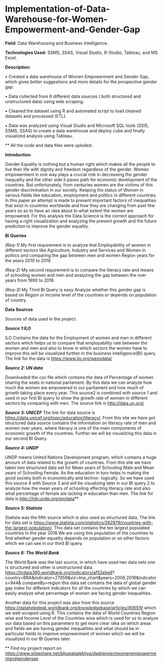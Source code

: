 # Implementation-of-Data-Warehouse-for-Women-Empowerment-and-Gender-Gap

**Field:** Data Warehousing and Business Intelligence.

**Technologies Used:** SSMS, SSAS, Visual Studio, R-Studio, Tableau, and MS Excel. 

**Description:** 

•	Created a data warehouse of Women Empowerment and Gender Gap, which gives better suggestions and more details for the prospective gender gap.

•	Data collected from 6 different data sources ( both structured and unstructured data) using web scraping.

•	Cleaned the dataset using R and automated script to load cleaned datasets and processed (ETL).

•	Data was analyzed using Visual Studio and Microsoft SQL tools (SSIS, SSMS, SSAS) to create a data warehouse and deploy cube and finally visualized analysis using Tableau. 


** All the code and data files were uploded.


**Introduction**

Gender Equality is nothing but a human right which makes all the people to live their life with dignity and freedom regardless of the gender. Women empowerment in one way plays a crucial role in decreasing the gender inequality and the other side it paves path for economic development of the countries. But unfortunately, from centuries women are the victims of this gender discrimination in our society. Keeping the status of Women in various fields like education, employment and politics in different countries. In this paper an attempt is made to present important factors of inequalities that exist in countries worldwide and how they are changing from past few years so as to have an idea about to what extent the women are empowered. For this analysis the Data Science is the correct approach for having a right visualization and analyzing the present growth and the future prediction to improve the gender equality.


**BI Queries**

_(Req-1)_ My first requirement is to analyze that Employability of women in different sectors like Agriculture, Industry and Services and Women in politics and comparing the gap between men and women Region years for the years 2010 to 2018

_(Req-2)_ My second requirement is to compare the literacy rate and means of schooling women and men and analyzing the gap between the over years from 1990 to 2016.

_(Req-3)_ My Third BI Query is easy Analyze whether this gender gap is based on Region or Income level of the countries or depends on population of country.


**Data Sources**

Sources of data used in the project.

_**Source 1:ILO**_

ILO Contains the data for the Employment of women and men in different sectors which helps us to compare that employability rate between the women and men and also to know in which sectors the women have to improve this will be visualized further in the business intelligence(BI) query. The link for the data is https://www.ilo.org/wesodata/

**_Source 2: UN data_**

Downloaded the csv file which contains the data of Percentage of women sharing the seats in national parliament. By this data we can analyze how much the women are empowered in our parliament and how much of growth taking place every year. This source2 is combined with source 1 and used in our first BI query to show the growth rate of women in different sectors by comparing with men. The source link is http://data.un.org/

**_Source 3: UNICEF_**
The link for data source is https://data.unicef.org/topic/education/literacy/. From this site we have got structured data source contains the information on literacy rate of men and women over years, where literacy is one of the main components of economic growth of the countries. Further we will be visualizing this data in our second BI Query.

**_Source 4: UNDP_**

UNDP means United Nations Development program, which contains a huge amount of data related to the growth of countries. From this site we have taken two structured data set for Mean years of Schooling Male and Mean years of Schooling Female. As the education in turn helps in making the good society both in economically and techno- logically. So we have used this source 4 with Source 3 and will be visualizing later in our BI query 2 to analyze how the mean years of schooling effecting literacy rate and also what percentage of female are lacking in education than men. The link for data is http://hdr.undp.org/en/data**

**_Source 5: Statista_**

Statista was the fifth source which is also used as structured data, The link for data set is https://www.statista.com/statistics/262879/countries-with-the-largest-population/. This data set contains the ten largest populated countries In the year 2018.We are using this population of the countries to find whether gender equality depends on population or on other factors which we can see in our third BI query.

**_Source 6: The World Bank_**

The World Bank was the last source, in which have used two data sets one is structured and other is unstructured data. https://tcdata360.worldbank.org/indicators/af52ebe9? country=BRA&indicator=27959&viz=line_chart&years=2006,2018&indicators=944& compareBy=region this data set contains the data of global gender gap index for different indicators for all the countries by which we can easily analyze what percentage of women are facing gender inequalities. 

   Another data for this project was also from this source https://datahelpdesk.worldbank.org/knowledgebase/articles/906519 which we web scraped using R. This contains the data of World Countries Region wise and Income Level of the Countries wise which is used for us to analyze our data based on this parameters to get more clear idea on which areas and fields we are having gender inequalities and what should be in particular fields to improve empowerment of women which we will be visualized in our BI Queries later.
    
    
** Find my project report on https://www.slideshare.net/bhupatialekhya/dwbiprojectwomenempowermentandgendergap
